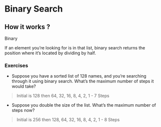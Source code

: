 # Binary Search

## How it works ?

Binary 

If an element you’re
looking for is in that list, binary search returns the position
where it’s located by dividing by half.

### Exercises

- Suppose you have a sorted list of 128 names, and you’re searching
  through it using binary search. What’s the maximum number of
  steps it would take?

> Initial is 128 then 64, 32, 16, 8, 4, 2, 1 - 7 Steps

- Suppose you double the size of the list. What’s the maximum
  number of steps now?

> Initial is 256 then 128, 64, 32, 16, 8, 4, 2, 1 - 8 Steps
